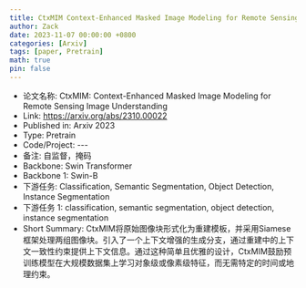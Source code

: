 ```yaml
---
title: CtxMIM Context-Enhanced Masked Image Modeling for Remote Sensing Image Understanding
author: Zack
date: 2023-11-07 00:00:00 +0800
categories: [Arxiv]
tags: [paper, Pretrain]
math: true
pin: false
---
```

- 论文名称: CtxMIM: Context-Enhanced Masked Image Modeling for Remote Sensing Image Understanding
- Link: https://arxiv.org/abs/2310.00022
- Published in: Arxiv 2023
- Type: Pretrain
- Code/Project: ---
- 备注: 自监督，掩码
- Backbone: Swin Transformer
- Backbone 1: Swin-B
- 下游任务: Classification, Semantic Segmentation, Object Detection, Instance Segmentation
- 下游任务 1: classification, semantic segmentation, object detection, instance segmentation
- Short Summary: CtxMIM将原始图像块形式化为重建模板，并采用Siamese框架处理两组图像块。引入了一个上下文增强的生成分支，通过重建中的上下文一致性约束提供上下文信息。通过这种简单且优雅的设计，CtxMIM鼓励预训练模型在大规模数据集上学习对象级或像素级特征，而无需特定的时间或地理约束。
